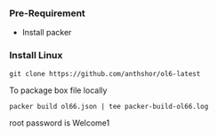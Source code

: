 ### Pre-Requirement 
 - Install packer

### Install Linux



```
git clone https://github.com/anthshor/ol6-latest
```

To package box file locally
```
packer build ol66.json | tee packer-build-ol66.log
```

root password is Welcome1


